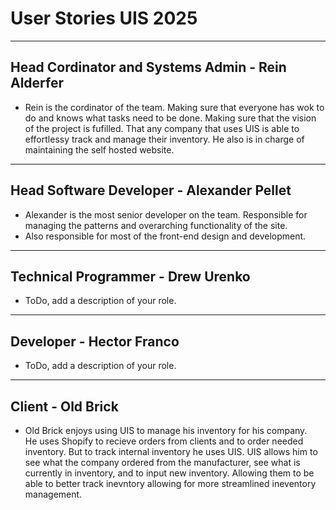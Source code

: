 # **User Stories UIS 2025**
---
## Head Cordinator and Systems Admin - Rein Alderfer
- Rein is the cordinator of the team. Making sure that everyone has wok to do and knows what tasks need to be done. Making sure that the vision of the project is fufilled. That any company that uses UIS is able to effortlessy track and manage their inventory. He also is in charge of maintaining the self hosted website.
---
## Head Software Developer - Alexander Pellet
- Alexander is the most senior developer on the team. Responsible for managing the patterns and overarching functionality of the site. 
- Also responsible for most of the front-end design and development.
---
## Technical Programmer - Drew Urenko
- ToDo, add a description of your role.
---
## Developer - Hector Franco
- ToDo, add a description of your role.
---
## Client - Old Brick
- Old Brick enjoys using UIS to manage his inventory for his company.  
He uses Shopify to recieve orders from clients and to order needed inventory. But to track internal inventory he uses UIS. UIS allows him to see what the company ordered from the manufacturer, see what is currently in inventory, and to input new inventory. Allowing them to be able to better track inevntory allowing for more streamlined ineventory management.

  

